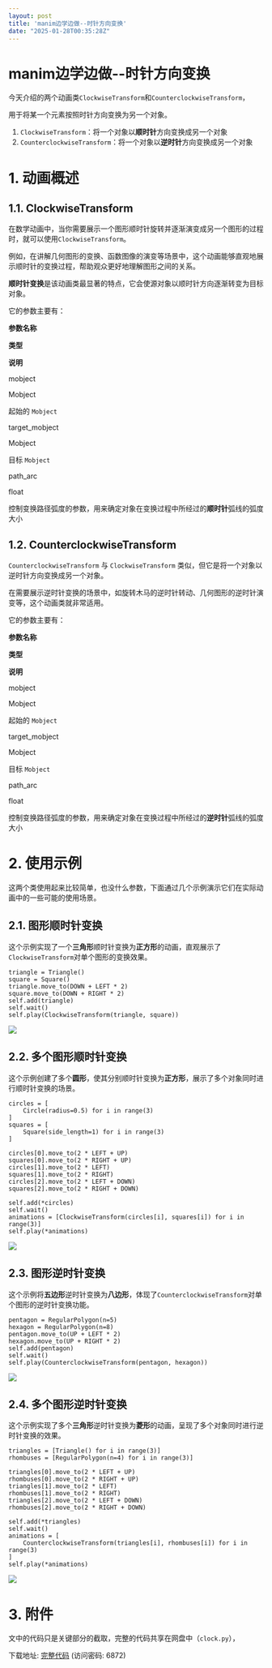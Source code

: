 ```yaml
---
layout: post
title: 'manim边学边做--时针方向变换'
date: "2025-01-28T00:35:28Z"
---
```

manim边学边做--时针方向变换
=================

今天介绍的两个动画类`ClockwiseTransform`和`CounterclockwiseTransform`，

用于将某一个元素按照时针方向变换为另一个对象。

1.  `ClockwiseTransform`：将一个对象以**顺时针**方向变换成另一个对象
2.  `CounterclockwiseTransform`：将一个对象以**逆时针**方向变换成另一个对象

1\. 动画概述
========

1.1. ClockwiseTransform
-----------------------

在数学动画中，当你需要展示一个图形顺时针旋转并逐渐演变成另一个图形的过程时，就可以使用`ClockwiseTransform`。

例如，在讲解几何图形的变换、函数图像的演变等场景中，这个动画能够直观地展示顺时针的变换过程，帮助观众更好地理解图形之间的关系。

**顺时针变换**是该动画类最显著的特点，它会使源对象以顺时针方向逐渐转变为目标对象。

它的参数主要有：

**参数名称**

**类型**

**说明**

mobject

Mobject

起始的 `Mobject`

target\_mobject

Mobject

目标 `Mobject`

path\_arc

float

控制变换路径弧度的参数，用来确定对象在变换过程中所经过的**顺时针**弧线的弧度大小

1.2. CounterclockwiseTransform
------------------------------

`CounterclockwiseTransform` 与 `ClockwiseTransform` 类似，但它是将一个对象以逆时针方向变换成另一个对象。

在需要展示逆时针变换的场景中，如旋转木马的逆时针转动、几何图形的逆时针演变等，这个动画类就非常适用。

它的参数主要有：

**参数名称**

**类型**

**说明**

mobject

Mobject

起始的 `Mobject`

target\_mobject

Mobject

目标 `Mobject`

path\_arc

float

控制变换路径弧度的参数，用来确定对象在变换过程中所经过的**逆时针**弧线的弧度大小

2\. 使用示例
========

这两个类使用起来比较简单，也没什么参数，下面通过几个示例演示它们在实际动画中的一些可能的使用场景。

2.1. 图形顺时针变换
------------

这个示例实现了一个**三角形**顺时针变换为**正方形**的动画，直观展示了`ClockwiseTransform`对单个图形的变换效果。

    triangle = Triangle()
    square = Square()
    triangle.move_to(DOWN + LEFT * 2)
    square.move_to(DOWN + RIGHT * 2)
    self.add(triangle)
    self.wait()
    self.play(ClockwiseTransform(triangle, square))
    

![](https://img2024.cnblogs.com/blog/83005/202501/83005-20250127153854113-1338020867.gif)

2.2. 多个图形顺时针变换
--------------

这个示例创建了多个**圆形**，使其分别顺时针变换为**正方形**，展示了多个对象同时进行顺时针变换的场景。

    circles = [
        Circle(radius=0.5) for i in range(3)
    ]
    squares = [
        Square(side_length=1) for i in range(3)
    ]
    
    circles[0].move_to(2 * LEFT + UP)
    squares[0].move_to(2 * RIGHT + UP)
    circles[1].move_to(2 * LEFT)
    squares[1].move_to(2 * RIGHT)
    circles[2].move_to(2 * LEFT + DOWN)
    squares[2].move_to(2 * RIGHT + DOWN)
    
    self.add(*circles)
    self.wait()
    animations = [ClockwiseTransform(circles[i], squares[i]) for i in range(3)]
    self.play(*animations)
    

![](https://img2024.cnblogs.com/blog/83005/202501/83005-20250127153854239-1122903436.gif)

2.3. 图形逆时针变换
------------

这个示例将**五边形**逆时针变换为**八边形**，体现了`CounterclockwiseTransform`对单个图形的逆时针变换功能。

    pentagon = RegularPolygon(n=5)
    hexagon = RegularPolygon(n=8)
    pentagon.move_to(UP + LEFT * 2)
    hexagon.move_to(UP + RIGHT * 2)
    self.add(pentagon)
    self.wait()
    self.play(CounterclockwiseTransform(pentagon, hexagon))
    

![](https://img2024.cnblogs.com/blog/83005/202501/83005-20250127153854368-1872896488.gif)

2.4. 多个图形逆时针变换
--------------

这个示例实现了多个**三角形**逆时针变换为**菱形**的动画，呈现了多个对象同时进行逆时针变换的效果。

    triangles = [Triangle() for i in range(3)]
    rhombuses = [RegularPolygon(n=4) for i in range(3)]
    
    triangles[0].move_to(2 * LEFT + UP)
    rhombuses[0].move_to(2 * RIGHT + UP)
    triangles[1].move_to(2 * LEFT)
    rhombuses[1].move_to(2 * RIGHT)
    triangles[2].move_to(2 * LEFT + DOWN)
    rhombuses[2].move_to(2 * RIGHT + DOWN)
    
    self.add(*triangles)
    self.wait()
    animations = [
        CounterclockwiseTransform(triangles[i], rhombuses[i]) for i in range(3)
    ]
    self.play(*animations)
    

![](https://img2024.cnblogs.com/blog/83005/202501/83005-20250127153854464-192795878.gif)

3\. 附件
======

文中的代码只是关键部分的截取，完整的代码共享在网盘中（`clock.py`），

下载地址: [完整代码](https://url11.ctfile.com/d/45455611-64751047-a5be65?p=6872) (访问密码: 6872)